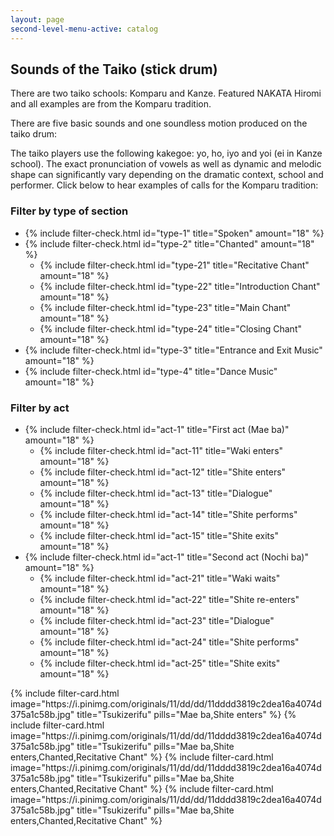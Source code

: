 ```yaml
---
layout: page
second-level-menu-active: catalog
---
```


<main class="page-content">
  <div class="text-container">
    <h2>Sounds of the Taiko (stick drum)</h2>
    <p>There are two taiko schools: Komparu and Kanze. Featured NAKATA Hiromi and all examples are from the Komparu tradition.</p>
    <p>There are five basic sounds and one soundless motion produced on the taiko drum:</p>
    <p>The taiko players use the following kakegoe: yo, ho, iyo and yoi (ei in Kanze school). The exact pronunciation of vowels as well as dynamic and melodic shape can significantly vary depending on the dramatic context, school and performer. Click below to hear examples of calls for the Komparu tradition:</p>
  </div>

  <div class="filters__container">
    <div class="wrapper">
      <div class="filters__content">
        <div class="filters__controls">
          <h3 class="filters__title">Filter by type of section</h3>
          <ul>
            <li class="filters__element">
              {% include filter-check.html 
                id="type-1"
                title="Spoken"
                amount="18"
              %}
            </li>
            <li class="filters__element">
              {% include filter-check.html 
                id="type-2"
                title="Chanted"
                amount="18"
              %}
              <ul>
                <li class="filters__element">
                  {% include filter-check.html 
                    id="type-21"
                    title="Recitative Chant"
                    amount="18"
                  %}
                </li>
                <li class="filters__element">
                  {% include filter-check.html 
                    id="type-22"
                    title="Introduction Chant"
                    amount="18"
                  %}
                </li>
                <li class="filters__element">
                  {% include filter-check.html 
                    id="type-23"
                    title="Main Chant"
                    amount="18"
                  %}
                </li>
                <li class="filters__element">
                  {% include filter-check.html 
                    id="type-24"
                    title="Closing Chant"
                    amount="18"
                  %}
                </li>
              </ul>  
            </li>
            <li class="filters__element">
              {% include filter-check.html 
                id="type-3"
                title="Entrance and Exit Music"
                amount="18"
              %}
            </li>
            <li class="filters__element">
              {% include filter-check.html 
                id="type-4"
                title="Dance Music"
                amount="18"
              %}
            </li>
          </ul>
          <h3 class="filters__title">Filter by act</h3>
          <ul>
            <li class="filters__element">
              {% include filter-check.html 
                id="act-1"
                title="First act (Mae ba)"
                amount="18"
              %}
              <ul>
                <li class="filters__element">
                  {% include filter-check.html 
                    id="act-11"
                    title="Waki enters"
                    amount="18"
                  %}
                </li>
                <li class="filters__element">
                  {% include filter-check.html 
                    id="act-12"
                    title="Shite enters"
                    amount="18"
                  %}
                </li>
                <li class="filters__element">
                  {% include filter-check.html 
                    id="act-13"
                    title="Dialogue"
                    amount="18"
                  %}
                </li>
                <li class="filters__element">
                  {% include filter-check.html 
                    id="act-14"
                    title="Shite performs"
                    amount="18"
                  %}
                </li>
                <li class="filters__element">
                  {% include filter-check.html 
                    id="act-15"
                    title="Shite exits"
                    amount="18"
                  %}
                </li>
              </ul>  
            </li>
            <li class="filters__element">
              {% include filter-check.html 
                id="act-1"
                title="Second act (Nochi ba)"
                amount="18"
              %}
              <ul>
                <li class="filters__element">
                  {% include filter-check.html 
                    id="act-21"
                    title="Waki waits"
                    amount="18"
                  %}
                </li>
                <li class="filters__element">
                  {% include filter-check.html 
                    id="act-22"
                    title="Shite re-enters"
                    amount="18"
                  %}
                </li>
                <li class="filters__element">
                  {% include filter-check.html 
                    id="act-23"
                    title="Dialogue"
                    amount="18"
                  %}
                </li>
                <li class="filters__element">
                  {% include filter-check.html 
                    id="act-24"
                    title="Shite performs"
                    amount="18"
                  %}
                </li>
                <li class="filters__element">
                  {% include filter-check.html 
                    id="act-25"
                    title="Shite exits"
                    amount="18"
                  %}
                </li>
              </ul>  
            </li>
          </ul>
        </div>
        <div class="filters__card-container">
          {% include filter-card.html
            image="https://i.pinimg.com/originals/11/dd/dd/11dddd3819c2dea16a4074d375a1c58b.jpg"
            title="Tsukizerifu"
            pills="Mae ba,Shite enters"
          %}
          {% include filter-card.html
            image="https://i.pinimg.com/originals/11/dd/dd/11dddd3819c2dea16a4074d375a1c58b.jpg"
            title="Tsukizerifu"
            pills="Mae ba,Shite enters,Chanted,Recitative Chant"
          %}
          {% include filter-card.html
            image="https://i.pinimg.com/originals/11/dd/dd/11dddd3819c2dea16a4074d375a1c58b.jpg"
            title="Tsukizerifu"
            pills="Mae ba,Shite enters,Chanted,Recitative Chant"
          %}
          {% include filter-card.html
            image="https://i.pinimg.com/originals/11/dd/dd/11dddd3819c2dea16a4074d375a1c58b.jpg"
            title="Tsukizerifu"
            pills="Mae ba,Shite enters,Chanted,Recitative Chant"
          %}
        </div>
      </div>
    </div>
  </div>

</main>


